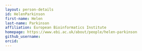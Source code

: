 ```yaml
---
layout: person-details
id: HelenParkinson
first-name: Helen
last-name: Parkinson
affiliation: European Bioinformatics Institute
homepage: https://www.ebi.ac.uk/about/people/helen-parkinson
github_username:
orcid:
---
```

